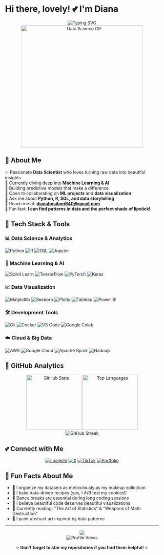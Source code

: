 # Hi there, lovely! 💕 I'm Diana

<div align="center">
  <img src="https://readme-typing-svg.herokuapp.com?font=Dancing+Script&size=35&pause=1000&color=FF69B4&center=true&width=600&lines=Data+Scientist+%F0%9F%93%8A;Machine+Learning+Engineer+%F0%9F%A4%96;AI+Enthusiast+%F0%9F%92%96;Always+Exploring+Data+%E2%9C%A8" alt="Typing SVG" />
</div>

<div align="center">
  <img src="https://media.giphy.com/media/L1R1tvI9svkIWwpVYr/giphy.gif" width="400" alt="Data Science GIF">
</div>

## 🌸 About Me

✨ Passionate **Data Scientist** who loves turning raw data into beautiful insights  
🔮 Currently diving deep into **Machine Learning & AI**  
🌺 Building predictive models that make a difference  
💝 Open to collaborating on **ML projects** and **data visualization**  
🦄 Ask me about **Python, R, SQL, and data storytelling**  
📧 Reach me at: **dianabosibori640@gmail.com**  
🎀 Fun fact: **I can find patterns in data and the perfect shade of lipstick!**  

## 💖 Tech Stack & Tools

### 📊 Data Science & Analytics
![Python](https://img.shields.io/badge/-Python-FF1493?style=for-the-badge&logo=python&logoColor=white)
![R](https://img.shields.io/badge/-R-FF69B4?style=for-the-badge&logo=r&logoColor=white)
![SQL](https://img.shields.io/badge/-SQL-FF91A4?style=for-the-badge&logo=postgresql&logoColor=white)
![Jupyter](https://img.shields.io/badge/-Jupyter-F37626?style=for-the-badge&logo=jupyter&logoColor=white)

### 🤖 Machine Learning & AI
![Scikit Learn](https://img.shields.io/badge/-Scikit%20Learn-F7931E?style=for-the-badge&logo=scikit-learn&logoColor=white)
![TensorFlow](https://img.shields.io/badge/-TensorFlow-FF6F91?style=for-the-badge&logo=tensorflow&logoColor=white)
![PyTorch](https://img.shields.io/badge/-PyTorch-EE4C2C?style=for-the-badge&logo=pytorch&logoColor=white)
![Keras](https://img.shields.io/badge/-Keras-D00000?style=for-the-badge&logo=keras&logoColor=white)

### 📈 Data Visualization
![Matplotlib](https://img.shields.io/badge/-Matplotlib-FF69B4?style=for-the-badge&logo=python&logoColor=white)
![Seaborn](https://img.shields.io/badge/-Seaborn-4C72B0?style=for-the-badge&logo=python&logoColor=white)
![Plotly](https://img.shields.io/badge/-Plotly-3F4F75?style=for-the-badge&logo=plotly&logoColor=white)
![Tableau](https://img.shields.io/badge/-Tableau-E97627?style=for-the-badge&logo=tableau&logoColor=white)
![Power BI](https://img.shields.io/badge/-Power%20BI-F2C811?style=for-the-badge&logo=power-bi&logoColor=black)

### 🛠️ Development Tools
![Git](https://img.shields.io/badge/-Git-F05032?style=for-the-badge&logo=git&logoColor=white)
![Docker](https://img.shields.io/badge/-Docker-FF91A4?style=for-the-badge&logo=docker&logoColor=white)
![VS Code](https://img.shields.io/badge/-VS%20Code-007ACC?style=for-the-badge&logo=visual-studio-code&logoColor=white)
![Google Colab](https://img.shields.io/badge/-Google%20Colab-F9AB00?style=for-the-badge&logo=google-colab&logoColor=white)

### ☁️ Cloud & Big Data
![AWS](https://img.shields.io/badge/-AWS-FF9900?style=for-the-badge&logo=amazon-aws&logoColor=white)
![Google Cloud](https://img.shields.io/badge/-Google%20Cloud-4285F4?style=for-the-badge&logo=google-cloud&logoColor=white)
![Apache Spark](https://img.shields.io/badge/-Apache%20Spark-E25A1C?style=for-the-badge&logo=apache-spark&logoColor=white)
![Hadoop](https://img.shields.io/badge/-Hadoop-66CCFF?style=for-the-badge&logo=apache-hadoop&logoColor=black)

## 💝 GitHub Analytics

<div align="center">
  <img src="https://github-readme-stats.vercel.app/api?username=Bosibori-254&show_icons=true&theme=radical&hide_border=true&count_private=true&bg_color=0d1117&title_color=ff69b4&icon_color=ff91a4&text_color=ffffff" alt="GitHub Stats" height="180">
  <img src="https://github-readme-stats.vercel.app/api/top-langs/?username=Bosibori-254&layout=compact&theme=radical&hide_border=true&bg_color=0d1117&title_color=ff69b4&text_color=ffffff" alt="Top Languages" height="180">
</div>

<div align="center">
  <img src="https://github-readme-streak-stats.herokuapp.com/?user=Bosibori-254&theme=radical&hide_border=true&background=0d1117&stroke=ff69b4&ring=ff91a4&fire=ff69b4&currStreakLabel=ff91a4" alt="GitHub Streak" />
</div>


## 💕 Connect with Me

<div align="center">
  
[![LinkedIn](https://img.shields.io/badge/-LinkedIn-FF69B4?style=for-the-badge&logo=linkedin&logoColor=white)](https://linkedin.com/in/diana-bosibori/)
[![X](https://img.shields.io/badge/-X-FF91A4?style=for-the-badge&logo=x&logoColor=white)](https://x.com/@bosibori68569)
[![TikTok](https://img.shields.io/badge/-TikTok-010101?style=for-the-badge&logo=tiktok&logoColor=white)](https://www.tiktok.com/@dianabosibor3)
[![Portfolio](https://img.shields.io/badge/-Portfolio-FF6B9D?style=for-the-badge&logo=google-chrome&logoColor=white)](https://your-portfolio.com)


</div>

## 🎀 Fun Facts About Me

- 💅 I organize my datasets as meticulously as my makeup collection
- 🍰 I bake data-driven recipes (yes, I A/B test my cookies!)
- 💃 Dance breaks are essential during long coding sessions
- 🌸 I believe beautiful code deserves beautiful visualizations
- 📖 Currently reading: "The Art of Statistics" & "Weapons of Math Destruction"
- 🎨 I paint abstract art inspired by data patterns


---

<div align="center">
  <img src="https://capsule-render.vercel.app/api?type=waving&color=gradient&customColorList=12&height=100&section=footer&text=Thanks%20for%20stopping%20by!%20💖&fontSize=30&fontColor=ffffff&animation=twinkling"/>
</div>

<div align="center">
  <img src="https://komarev.com/ghpvc/?username=Bosibori-254&color=ff69b4&style=for-the-badge&label=Profile+Views" alt="Profile Views">
  
  ⭐ **Don't forget to star my repositories if you find them helpful!** ⭐
</div>

